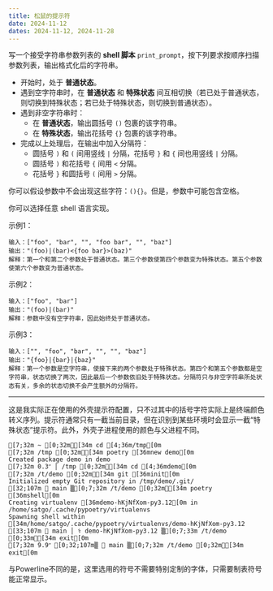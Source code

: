 ```yaml
---
title: 松鼠的提示符
date: 2024-11-12
dates: 2024-11-12, 2024-11-28
---
```


写一个接受字符串参数列表的 **shell 脚本** `print_prompt`，按下列要求按顺序扫描参数列表，输出格式化后的字符串。

- 开始时，处于 **普通状态**。
- 遇到空字符串时，在 **普通状态** 和 **特殊状态** 间互相切换（若已处于普通状态，则切换到特殊状态；若已处于特殊状态，则切换到普通状态）。
- 遇到非空字符串时：
	- 在 **普通状态**，输出圆括号 `()` 包裹的该字符串。
	- 在 **特殊状态**，输出花括号 `{}` 包裹的该字符串。
- 完成以上处理后，在输出中加入分隔符：
	- 圆括号 `)` 和 `(` 间用竖线 `|` 分隔，花括号 `}` 和 `{` 间也用竖线 `|` 分隔。
	- 圆括号 `)` 和花括号 `{` 间用 `<` 分隔。
	- 花括号 `}` 和圆括号 `(` 间用 `>` 分隔。

你可以假设参数中不会出现这些字符：`(){}`。但是，参数中可能包含空格。

你可以选择任意 shell 语言实现。

示例1：

```
输入：["foo", "bar", "", "foo bar", "", "baz"]
输出："(foo)|(bar)<{foo bar}>(baz)"
解释：第一个和第二个参数处于普通状态。第三个参数使第四个参数变为特殊状态。第五个参数使第六个参数变为普通状态。
```

示例2：

```
输入：["foo", "bar"]
输出："(foo)|(bar)"
解释：参数中没有空字符串，因此始终处于普通状态。
```

示例3：

```
输入：["", "foo", "bar", "", "", "baz"]
输出："{foo}|{bar}|{baz}"
解释：第一个参数是空字符串，使接下来的两个参数处于特殊状态。第四个和第五个参数都是空字符串，状态切换了两次，因此最后一个参数依旧处于特殊状态。分隔符只与非空字符串所处状态有关，多余的状态切换不会产生额外的分隔符。
```

---

这是我实际正在使用的外壳提示符配置，只不过其中的括号字符实际上是终端颜色转义序列。提示符通常只有一截当前目录，但在识别到某些环境时会显示一截“特殊状态”提示符。此外，外壳子进程使用的颜色与父进程不同。

```ansi
[7;32m ~ [0;32m⧖[34m cd [4;36m/tmp[0m
[7;32m /tmp [0;32m⧖[34m poetry [36mnew demo[0m
Created package demo in demo
[7;32m 0.3ʺ │ /tmp [0;32m⧖[34m cd [4;36mdemo[0m
[7;32m /t/demo [0;32m⧖[34m git [36minit[0m
Initialized empty Git repository in /tmp/demo/.git/
[32;107m ⎇ main ▒[0;7;32m /t/demo [0;32m⧖[34m poetry [36mshell[0m
Creating virtualenv [36mdemo-hKjNfXom-py3.12[0m in /home/satgo/.cache/pypoetry/virtualenvs
Spawning shell within [34m/home/satgo/.cache/pypoetry/virtualenvs/demo-hKjNfXom-py3.12
[33;107m ⎇ main │ ⚕ demo-hKjNfXom-py3.12 ▒[0;7;33m /t/demo [0;33m⧖[34m exit[0m
[7;32m 9.9ʺ [0;32;107m▒ ⎇ main ▒[0;7;32m /t/demo [0;32m⧖[34m exit[0m
```

与Powerline不同的是，这里选用的符号不需要特别定制的字体，只需要制表符号能正常显示。
